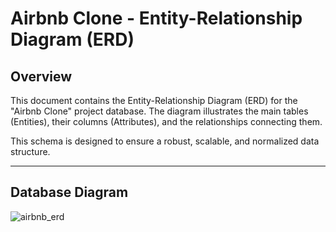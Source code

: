 # Airbnb Clone - Entity-Relationship Diagram (ERD)

## Overview

This document contains the Entity-Relationship Diagram (ERD) for the "Airbnb Clone" project database. The diagram illustrates the main tables (Entities), their columns (Attributes), and the relationships connecting them.

This schema is designed to ensure a robust, scalable, and normalized data structure.

---

## Database Diagram


![airbnb_erd](https://drive.google.com/file/d/1wmjVLBzPvO3zMrSz0_m1OvHTOZuwFRDe/view)